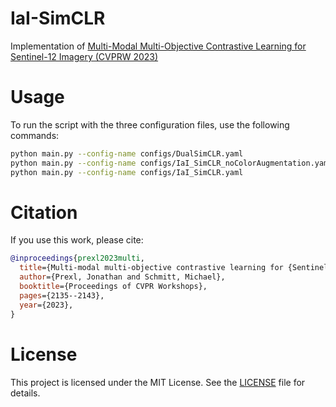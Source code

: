 # IaI-SimCLR

Implementation of [Multi-Modal Multi-Objective Contrastive Learning for Sentinel-12 Imagery (CVPRW 2023)](https://openaccess.thecvf.com/content/CVPR2023W/EarthVision/papers/Prexl_Multi-Modal_Multi-Objective_Contrastive_Learning_for_Sentinel-12_Imagery_CVPRW_2023_paper.pdf)

# Usage

To run the script with the three configuration files, use the following commands:

```bash
python main.py --config-name configs/DualSimCLR.yaml
python main.py --config-name configs/IaI_SimCLR_noColorAugmentation.yaml
python main.py --config-name configs/IaI_SimCLR.yaml
```

# Citation

If you use this work, please cite:

```bibtex
@inproceedings{prexl2023multi,
  title={Multi-modal multi-objective contrastive learning for {Sentinel-1/2} imagery},
  author={Prexl, Jonathan and Schmitt, Michael},
  booktitle={Proceedings of CVPR Workshops},
  pages={2135--2143},
  year={2023},
}
```

# License

This project is licensed under the MIT License. See the [LICENSE](LICENSE) file for details.
